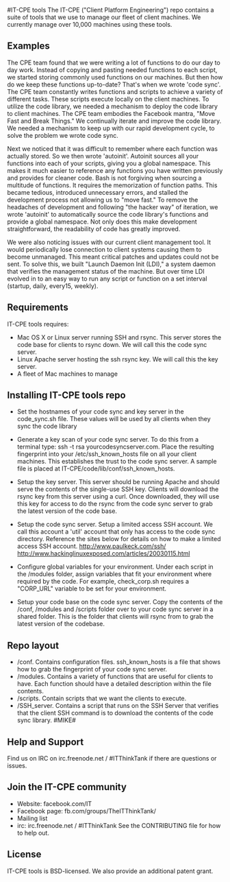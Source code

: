 #IT-CPE tools
The IT-CPE ("Client Platform Engineering") repo contains a suite of tools that we use to manage our fleet of client
machines.  We currently manage over 10,000 machines using these tools.

## Examples
The CPE team found that we were writing a lot of functions to do our day to day
work. Instead of copying and pasting needed functions to each script, we started
storing commonly used functions on our machines. But then how do we keep
these functions up-to-date? That's when we wrote 'code sync'. The CPE team constantly writes functions and scripts to achieve a variety of different tasks. These scripts execute locally on the client machines. To utilize the code library, we needed a mechanism to deploy the code library to client machines. The CPE team embodies the Facebook mantra, "Move Fast and Break Things." We continually iterate and improve the code library. We needed a mechanism to keep up with our rapid development cycle, to solve the problem we wrote code sync.

Next we noticed that it was difficult to remember where each function was 
actually stored. So we then wrote 'autoinit'. Autoinit sources all your 
functions into each of your scripts, giving you a global namespace. 
This makes it much easier to reference any functions you have written 
previously and provides for cleaner code. Bash is not forgiving when sourcing a multitude of functions. It requires the memorization of function paths. This became tedious, introduced unnecessary errors, and stalled the development process not allowing us to "move fast." To remove the headaches of development and following "the hacker way" of iteration, we wrote 'autoinit' to automatically source the code library's functions and provide a global namespace. Not only does this make development straightforward, the readability of code has greatly improved.

We were also noticing issues with our current client management tool. 
It would periodically lose connection to client systems causing them to become unmanaged. This meant critical patches and updates could not be sent. To solve this, we built "Launch Daemon Init (LDI)," a system daemon that verifies the management status of the machine. But over time LDI evolved in to an easy way to run any script or function on a set interval (startup, daily, every15, weekly).


## Requirements
IT-CPE tools requires:
* Mac OS X or Linux server running SSH and rsync. This server stores the code base for clients to rsync down. We will call this the code sync server.
* Linux Apache server hosting the ssh rsync key.  We will call this the key server.
* A fleet of Mac machines to manage

## Installing IT-CPE tools repo

* Set the hostnames of your code sync and key server in the code_sync.sh file. These values will be used by all clients when they sync the code library

* Generate a key scan of your code sync server. To do this from a terminal type: ssh -t rsa yourcodesyncserver.com.  Place the resulting fingerprint into your /etc/ssh_known_hosts file on all your client machines.  This establishes the trust to the code sync server. A sample file is placed at IT-CPE/code/lib/conf/ssh_known_hosts.

* Setup the key server. This server should be running Apache and should serve the contents of the single-use SSH key.  Clients will download the rsync key from this server using a curl.  Once downloaded, they will use this key for access to do the rsync from the code sync server to grab the latest version of the code base.

* Setup the code sync server. Setup a limited access SSH account. We call this account a 'util' account that only has access to the code sync directory. Reference the sites below for details on how to make a limited access SSH account.
http://www.paulkeck.com/ssh/
http://www.hackinglinuxexposed.com/articles/20030115.html

* Configure global variables for your environment. Under each script in the /modules folder, assign variables that fit your environment where required by the code.  For example, check_corp.sh requires a "CORP_URL" variable to be set for your environment.

* Setup your code base on the code sync server. Copy the contents of the /conf, /modules and /scripts folder over to your code sync server in a shared folder.  This is the folder that clients will rsync from to grab the latest version of the codebase.

  
## Repo layout
* /conf.  Contains configuration files.  ssh_known_hosts is a file that shows how to grab the fingerprint of your code sync server.
* /modules.  Contains a variety of functions that are useful for clients to have.  Each function should have a detailed description within the file contents.
* /scripts.  Contain scripts that we want the clients to execute. 
* /SSH_server. Contains a script that runs on the SSH Server that verifies that the client SSH command is to download the contents of the code sync library. #MIKE#


## Help and Support
Find us on IRC on irc.freenode.net / #ITThinkTank if there are questions or issues.

## Join the IT-CPE community
* Website: facebook.com/IT
* Facebook page: fb.com/groups/TheITThinkTank/
* Mailing list
* irc: irc.freenode.net / #ITThinkTank
See the CONTRIBUTING file for how to help out.

## License
IT-CPE tools is BSD-licensed. We also provide an additional patent grant.
